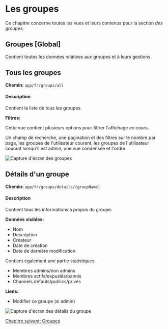 # Les groupes

Ce chapitre concerne toutes les vues et leurs contenus pour la section *des groupes*.

## Groupes [Global]

Contient toutes les données relatives aux groupes et à leurs gestions.

## Tous les groupes

**Chemin:** `app/fr/groups/all`

#### Description

Contient la liste de tous les groupes.

**Filtres:**

Cette vue contient plusieurs options pour filtrer l'affichage en cours.

Un champ de recherche, une pagination et des filtres sur le nombre par page, les groupes de l'utilisateur courant, les groupes de l'utilisateur courant lorsqu'il est admin, une vue condensée et l'ordre.

<img class="atom-vertical-line"
     src="https://res.cloudinary.com/cozen/image/upload/v1496917978/cogeoDoc/groupsAll.png"
     alt="Capture d'écran des groupes"
     title="Groupes">
     
## Détails d'un groupe

**Chemin:** `app/fr/groups/details/[groupName]`

#### Description

Contient tous les informations à propos du groupe.

**Données visibles:**

- Nom
- Description
- Créateur
- Date de création
- Date de dernière modification

Contient également une partie statistiques:

- Membres admins/non admins
- Membres actifs/expuslés/bannis
- Channels défauts/publics/privés
     
**Liens:**

- Modifier ce groupe (si admin)

<img class="atom-vertical-line"
     src="https://res.cloudinary.com/cozen/image/upload/v1496917978/cogeoDoc/groupsDetails.png"
     alt="Capture d'écran des détails du groupe"
     title="Détails du groupe">
     
<a href="{{ site.baseUrl }}front-end/groups/" class="btn btn-green">Chapitre suivant: Groupes</a>
